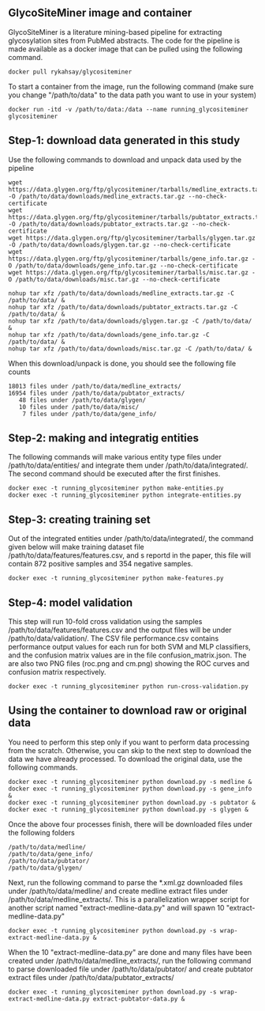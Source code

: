 ## GlycoSiteMiner image and container

GlycoSiteMiner is a literature mining-based pipeline for extracting glycosylation sites from PubMed abstracts. The code for the pipeline is made available as a docker image that can be pulled using the following command.

```
docker pull rykahsay/glycositeminer
```

To start a container from the image, run the following command (make sure you change "/path/to/data" to the data path you want to use in your system)
```
docker run -itd -v /path/to/data:/data --name running_glycositeminer glycositeminer
```

## Step-1: download data generated in this study
Use the following commands to download and unpack data used by the pipeline
```
wget https://data.glygen.org/ftp/glycositeminer/tarballs/medline_extracts.tar.gz -O /path/to/data/downloads/medline_extracts.tar.gz --no-check-certificate
wget https://data.glygen.org/ftp/glycositeminer/tarballs/pubtator_extracts.tar.gz -O /path/to/data/downloads/pubtator_extracts.tar.gz --no-check-certificate
wget https://data.glygen.org/ftp/glycositeminer/tarballs/glygen.tar.gz -O /path/to/data/downloads/glygen.tar.gz --no-check-certificate
wget https://data.glygen.org/ftp/glycositeminer/tarballs/gene_info.tar.gz -O /path/to/data/downloads/gene_info.tar.gz --no-check-certificate
wget https://data.glygen.org/ftp/glycositeminer/tarballs/misc.tar.gz -O /path/to/data/downloads/misc.tar.gz --no-check-certificate

nohup tar xfz /path/to/data/downloads/medline_extracts.tar.gz -C /path/to/data/ &
nohup tar xfz /path/to/data/downloads/pubtator_extracts.tar.gz -C /path/to/data/ &
nohup tar xfz /path/to/data/downloads/glygen.tar.gz -C /path/to/data/ &
nohup tar xfz /path/to/data/downloads/gene_info.tar.gz -C /path/to/data/ &
nohup tar xfz /path/to/data/downloads/misc.tar.gz -C /path/to/data/ &
```

When this download/unpack is done, you should see the following file counts
```
18013 files under /path/to/data/medline_extracts/
16954 files under /path/to/data/pubtator_extracts/ 
   48 files under /path/to/data/glygen/ 
   10 files under /path/to/data/misc/
    7 files under /path/to/data/gene_info/ 
```


## Step-2: making and integratig entities 
The following commands will make various entity type files under /path/to/data/entities/ and
integrate them under /path/to/data/integrated/. The second command should be executed after
the first finishes.
```
docker exec -t running_glycositeminer python make-entities.py 
docker exec -t running_glycositeminer python integrate-entities.py 
```

## Step-3: creating training set
Out of the integrated entities under /path/to/data/integrated/, the command given below will make
training dataset file /path/to/data/features/features.csv, and s reportd in the paper, this file 
will contain 872 positive samples and 354 negative samples.
```
docker exec -t running_glycositeminer python make-features.py 
```



## Step-4: model validation
This step will run 10-fold cross validation using the samples /path/to/data/features/features.csv and the
output files will be under /path/to/data/validation/. The CSV file performance.csv contains performance 
output values for each run for both SVM and MLP classifiers, and the confusion matrix values are in the file
confusion_matrix.json. The are also two PNG files (roc.png and cm.png) showing the ROC curves and confusion 
matrix respectively.
```
docker exec -t running_glycositeminer python run-cross-validation.py 
```













## Using the container to download raw or original data 
You need to perform this step only if you want to perform data processing from the scratch. Otherwise, you can skip to the next step to download the data we have already processed. To download the original data, use the following commands.

```
docker exec -t running_glycositeminer python download.py -s medline &
docker exec -t running_glycositeminer python download.py -s gene_info &
docker exec -t running_glycositeminer python download.py -s pubtator &
docker exec -t running_glycositeminer python download.py -s glygen &
```

Once the above four processes finish, there will be downloaded files under the following folders
```
/path/to/data/medline/
/path/to/data/gene_info/
/path/to/data/pubtator/
/path/to/data/glygen/
```

Next, run the following command to parse the *.xml.gz downloaded files under /path/to/data/medline/
and create medline extract files under /path/to/data/medline_extracts/. This is a parallelization wrapper script 
for another script named "extract-medline-data.py" and will spawn 10 "extract-medline-data.py"
```
docker exec -t running_glycositeminer python download.py -s wrap-extract-medline-data.py &
```

When the 10 "extract-medline-data.py" are done and many files have been created under /path/to/data/medline_extracts/,
run the following command to parse downloaded file under /path/to/data/pubtator/
and create pubtator extract files under /path/to/data/pubtator_extracts/
```
docker exec -t running_glycositeminer python download.py -s wrap-extract-medline-data.py extract-pubtator-data.py &
```     






